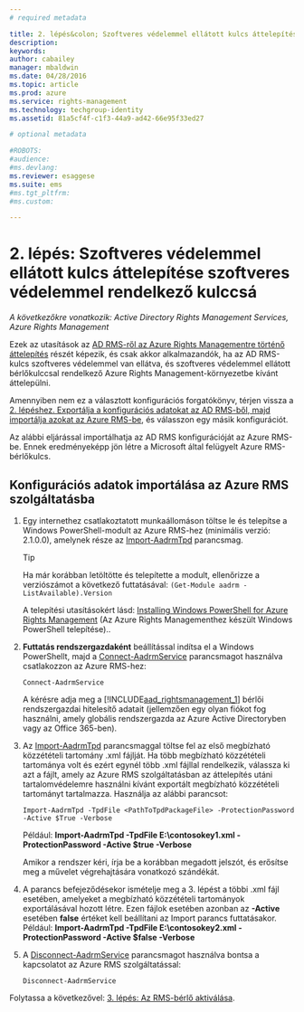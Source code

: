 ```yaml
---
# required metadata

title: 2. lépés&colon; Szoftveres védelemmel ellátott kulcs áttelepítése szoftveres védelemmel rendelkező kulccsá | Azure RMS
description:
keywords:
author: cabailey
manager: mbaldwin
ms.date: 04/28/2016
ms.topic: article
ms.prod: azure
ms.service: rights-management
ms.technology: techgroup-identity
ms.assetid: 81a5cf4f-c1f3-44a9-ad42-66e95f33ed27

# optional metadata

#ROBOTS:
#audience:
#ms.devlang:
ms.reviewer: esaggese
ms.suite: ems
#ms.tgt_pltfrm:
#ms.custom:

---
```



# 2. lépés: Szoftveres védelemmel ellátott kulcs áttelepítése szoftveres védelemmel rendelkező kulccsá

*A következőkre vonatkozik: Active Directory Rights Management Services, Azure Rights Management*


Ezek az utasítások az [AD RMS-ről az Azure Rights Managementre történő áttelepítés](migrate-from-ad-rms-to-azure-rms.md) részét képezik, és csak akkor alkalmazandók, ha az AD RMS-kulcs szoftveres védelemmel van ellátva, és szoftveres védelemmel ellátott bérlőkulccsal rendelkező Azure Rights Management-környezetbe kívánt áttelepülni. 

Amennyiben nem ez a választott konfigurációs forgatókönyv, térjen vissza a [2. lépéshez. Exportálja a konfigurációs adatokat az AD RMS-ből, majd importálja azokat az Azure RMS-be](migrate-from-ad-rms-to-azure-rms.md#step-2-export-configuration-data-from-ad-rms-and-import-it-to-azure-rms), és válasszon egy másik konfigurációt.

Az alábbi eljárással importálhatja az AD RMS konfigurációját az Azure RMS-be. Ennek eredményeképp jön létre a Microsoft által felügyelt Azure RMS-bérlőkulcs.

## Konfigurációs adatok importálása az Azure RMS szolgáltatásba

1.  Egy internethez csatlakoztatott munkaállomáson töltse le és telepítse a Windows PowerShell-modult az Azure RMS-hez (minimális verzió: 2.1.0.0), amelynek része az [Import-AadrmTpd](http://msdn.microsoft.com/library/azure/dn857523.aspx) parancsmag.

    > [!TIP]
    > Ha már korábban letöltötte és telepítette a modult, ellenőrizze a verziószámot a következő futtatásával: `(Get-Module aadrm -ListAvailable).Version`

    A telepítési utasításokért lásd: [Installing Windows PowerShell for Azure Rights Management](../deploy-use/install-powershell.md) (Az Azure Rights Managementhez készült Windows PowerShell telepítése)..

2.  **Futtatás rendszergazdaként** beállítással indítsa el a Windows PowerShellt, majd a [Connect-AadrmService](http://msdn.microsoft.com/library/azure/dn629415.aspx) parancsmagot használva csatlakozzon az Azure RMS-hez:

    ```
    Connect-AadrmService
    ```
    A kérésre adja meg a [!INCLUDE[aad_rightsmanagement_1](../includes/aad_rightsmanagement_1_md.md)] bérlői rendszergazdai hitelesítő adatait (jellemzően egy olyan fiókot fog használni, amely globális rendszergazda az Azure Active Directoryben vagy az Office 365-ben).

3.  Az [Import-AadrmTpd](http://msdn.microsoft.com/library/azure/dn857523.aspx) parancsmaggal töltse fel az első megbízható közzétételi tartomány .xml fájlját. Ha több megbízható közzétételi tartománya volt és ezért egynél több .xml fájllal rendelkezik, válassza ki azt a fájlt, amely az Azure RMS szolgáltatásban az áttelepítés utáni tartalomvédelemre használni kívánt exportált megbízható közzétételi tartományt tartalmazza. Használja az alábbi parancsot:

    ```
    Import-AadrmTpd -TpdFile <PathToTpdPackageFile> -ProtectionPassword -Active $True -Verbose
    ```
    Például: **Import-AadrmTpd -TpdFile E:\contosokey1.xml -ProtectionPassword -Active $true -Verbose**

    Amikor a rendszer kéri, írja be a korábban megadott jelszót, és erősítse meg a művelet végrehajtására vonatkozó szándékát.

4.  A parancs befejeződésekor ismételje meg a 3. lépést a többi .xml fájl esetében, amelyeket a megbízható közzétételi tartományok exportálásával hozott létre. Ezen fájlok esetében azonban az **-Active** esetében **false** értéket kell beállítani az Import parancs futtatásakor. Például: **Import-AadrmTpd -TpdFile E:\contosokey2.xml -ProtectionPassword -Active $false -Verbose**

5.  A [Disconnect-AadrmService](http://msdn.microsoft.com/library/azure/dn629416.aspx) parancsmagot használva bontsa a kapcsolatot az Azure RMS szolgáltatással:

    ```
    Disconnect-AadrmService
    ```

Folytassa a következővel: [3. lépés: Az RMS-bérlő aktiválása](migrate-from-ad-rms-to-azure-rms.md#BKMK_Step3Migration).



<!--HONumber=Apr16_HO4-->


